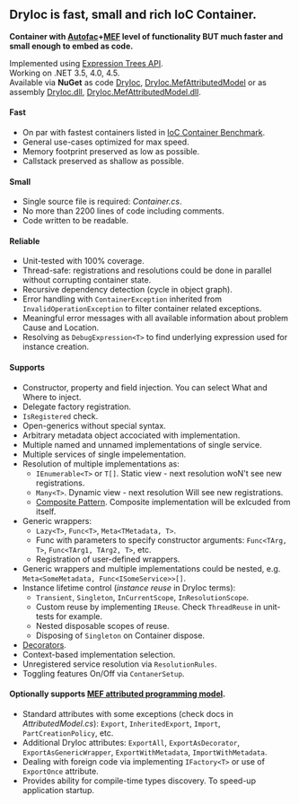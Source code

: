 DryIoc is fast, small and rich IoC Container.
--------------------------------------------
**Container with [Autofac]+[MEF] level of functionality BUT much faster and small enough to embed as code.**

[Autofac]: https://code.google.com/p/autofac/
[MEF]: http://mef.codeplex.com/

Implemented using [Expression Trees API](http://msdn.microsoft.com/en-us/library/bb397951.aspx).  
Working on .NET 3.5, 4.0, 4.5.  
Available via **NuGet** as code [DryIoc], [DryIoc.MefAttributedModel] or as assembly [DryIoc.dll], [DryIoc.MefAttributedModel.dll].

[DryIoc]: https://www.nuget.org/packages/DryIoc/
[DryIoc.MefAttributedModel]: https://www.nuget.org/packages/DryIoc.MefAttributedModel/
[DryIoc.dll]: https://www.nuget.org/packages/DryIoc.dll/
[DryIoc.MefAttributedModel.dll]: https://www.nuget.org/packages/DryIoc.MefAttributedModel.dll/

#### Fast ####
* On par with fastest containers listed in [IoC Container Benchmark](http://www.palmmedia.de/blog/2011/8/30/ioc-container-benchmark-performance-comparison).
* General use-cases optimized for max speed.
* Memory footprint preserved as low as possible.
* Callstack preserved as shallow as possible. 

#### Small ####
* Single source file is required: *Container.cs*. 
* No more than 2200 lines of code including comments.
* Code written to be readable.

#### Reliable ####
* Unit-tested with 100% coverage.
* Thread-safe: registrations and resolutions could be done in parallel without corrupting container state. 
* Recursive dependency detection (cycle in object graph).
* Error handling with `ContainerException` inherited from `InvalidOperationException` to filter container related exceptions.
* Meaningful error messages with all available information about problem Cause and Location.
* Resolving as `DebugExpression<T>` to find underlying expression used for instance creation.

#### Supports ####
* Constructor, property and field injection. You can select What and Where to inject.
* Delegate factory registration.
* `IsRegistered` check.
* Open-generics without special syntax.
* Arbitrary metadata object accociated with implementation.
* Multiple named and unnamed implementations of single service.
* Multiple services of single impelementation.
* Resolution of multiple implementations as:
    * `IEnumerable<T>` or `T[]`. Static view - next resolution woN't see new registrations.
    * `Many<T>`. Dynamic view - next resolution Will see new registrations.
    *  [Composite Pattern](http://en.wikipedia.org/wiki/Composite_pattern). Composite implementation will be exlcuded from itself.
* Generic wrappers:
    * `Lazy<T>`, `Func<T>`, `Meta<TMetadata, T>`.
    * Func with parameters to specify constructor arguments: `Func<TArg, T>`, `Func<TArg1, TArg2, T>`, etc.
    * Registration of user-defined wrappers.
* Generic wrappers and multiple implementations could be nested, e.g. `Meta<SomeMetadata, Func<ISomeService>>[]`.
* Instance lifetime control (*instance reuse* in DryIoc terms):
    * `Transient`, `Singleton`, `InCurrentScope`, `InResolutionScope`.
    * Custom reuse by implementing `IReuse`. Check `ThreadReuse` in unit-tests for example.
    * Nested disposable scopes of reuse.
    * Disposing of `Singleton` on Container dispose.
* [Decorators](http://en.wikipedia.org/wiki/Decorator_pattern). 
* Context-based implementation selection.
* Unregistered service resolution via `ResolutionRules`.
* Toggling features On/Off via `ContanerSetup`.

#### Optionally supports [MEF attributed programming model](http://msdn.microsoft.com/en-us/library/ee155691(v=vs.110).aspx).
* Standard attributes with some exceptions (check docs in *AttributedModel.cs*): `Export`, `InheritedExport`, `Import`, `PartCreationPolicy`, etc.
* Additional DryIoc attributes: `ExportAll`, `ExportAsDecorator`, `ExportAsGenericWrapper`, `ExportWithMetadata`, `ImportWithMetadata`.
* Dealing with foreign code via implementing `IFactory<T>` or use of `ExportOnce` attribute.
* Provides ability for compile-time types discovery. To speed-up application startup.